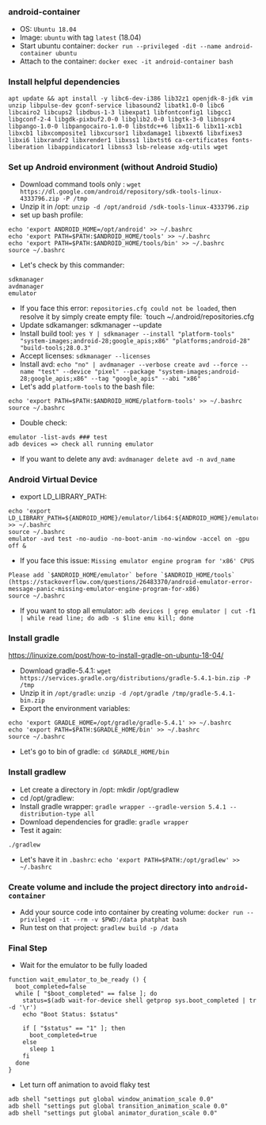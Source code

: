 ### android-container

- OS: `Ubuntu 18.04`
- Image: `ubuntu` with tag `latest` (18.04)
- Start ubuntu container: `docker run --privileged -dit --name android-container ubuntu`
- Attach to the container: `docker exec -it android-container bash`

### Install helpful dependencies
```
apt update && apt install -y libc6-dev-i386 lib32z1 openjdk-8-jdk vim unzip libpulse-dev gconf-service libasound2 libatk1.0-0 libc6 libcairo2 libcups2 libdbus-1-3 libexpat1 libfontconfig1 libgcc1 libgconf-2-4 libgdk-pixbuf2.0-0 libglib2.0-0 libgtk-3-0 libnspr4 libpango-1.0-0 libpangocairo-1.0-0 libstdc++6 libx11-6 libx11-xcb1 libxcb1 libxcomposite1 libxcursor1 libxdamage1 libxext6 libxfixes3 libxi6 libxrandr2 libxrender1 libxss1 libxtst6 ca-certificates fonts-liberation libappindicator1 libnss3 lsb-release xdg-utils wget
```

### Set up Android environment (without Android Studio)
- Download command tools only : `wget https://dl.google.com/android/repository/sdk-tools-linux-4333796.zip -P /tmp`
- Unzip it in /opt: `unzip -d /opt/android /sdk-tools-linux-4333796.zip`
- set up bash profile: 
```
echo 'export ANDROID_HOME=/opt/android' >> ~/.bashrc
echo 'export PATH=$PATH:$ANDROID_HOME/tools' >> ~/.bashrc
echo 'export PATH=$PATH:$ANDROID_HOME/tools/bin' >> ~/.bashrc
source ~/.bashrc
```
- Let's check by this commander:
```
sdkmanager 
avdmanager
emulator
``` 
- If you face this error: `repositories.cfg could not be loaded`, then resolve it by simply create empty file: `touch ~/.android/repositories.cfg
- Update sdkamanger: sdkmanager --update
- Install build tool: `yes Y | sdkmanager --install "platform-tools" "system-images;android-28;google_apis;x86" "platforms;android-28" "build-tools;28.0.3"`
- Accept licenses: `sdkmanager --licenses`
- Install avd: `echo "no" | avdmanager --verbose create avd --force --name "test" --device "pixel" --package "system-images;android-28;google_apis;x86" --tag "google_apis" --abi "x86"`
- Let's add `platform-tools` to the bash file:
 ```
echo 'export PATH=$PATH:$ANDROID_HOME/platform-tools' >> ~/.bashrc
source ~/.bashrc
```
- Double check:
```
emulator -list-avds ### test
adb devices => check all running emulator
```
- If you want to delete any avd: `avdmanager delete avd -n avd_name`

### Android Virtual Device
- export LD_LIBRARY_PATH: 
```
echo 'export LD_LIBRARY_PATH=${ANDROID_HOME}/emulator/lib64:${ANDROID_HOME}/emulator/lib64/qt/lib' >> ~/.bashrc
source ~/.bashrc
emulator -avd test -no-audio -no-boot-anim -no-window -accel on -gpu off &
```
- If you face this issue: `Missing emulator engine program for 'x86' CPUS` 
```
Please add `$ANDROID_HOME/emulator` before `$ANDROID_HOME/tools` (https://stackoverflow.com/questions/26483370/android-emulator-error-message-panic-missing-emulator-engine-program-for-x86)
source ~/.bashrc
```

- If you want to stop all emulator: `adb devices | grep emulator | cut -f1 | while read line; do adb -s $line emu kill; done`

### Install gradle
https://linuxize.com/post/how-to-install-gradle-on-ubuntu-18-04/

- Download gradle-5.4.1: `wget https://services.gradle.org/distributions/gradle-5.4.1-bin.zip -P /tmp`
- Unzip it in `/opt/gradle`: `unzip -d /opt/gradle /tmp/gradle-5.4.1-bin.zip`
- Export the environment variables:
```
echo 'export GRADLE_HOME=/opt/gradle/gradle-5.4.1' >> ~/.bashrc
echo 'export PATH=$PATH:$GRADLE_HOME/bin' >> ~/.bashrc   
source ~/.bashrc
```
- Let's go to bin of gradle: `cd $GRADLE_HOME/bin`

### Install gradlew
- Let create a directory in /opt: mkdir /opt/gradlew
- cd /opt/gradlew: 
- Install gradle wrapper: `gradle wrapper --gradle-version 5.4.1 --distribution-type all`
- Download dependencies for gradle: `gradle wrapper` 
- Test it again: 
```
./gradlew
``` 
- Let's have it in `.bashrc`: `echo 'export PATH=$PATH:/opt/gradlew' >> ~/.bashrc`

### Create volume and include the project directory into `android-container`
- Add your source code into container by creating volume: `docker run --privileged -it --rm -v $PWD:/data phatphat bash`
- Run test on that project: `gradlew build -p /data`

### Final Step
- Wait for the emulator to be fully loaded
```
function wait_emulator_to_be_ready () {
  boot_completed=false
  while [ "$boot_completed" == false ]; do
    status=$(adb wait-for-device shell getprop sys.boot_completed | tr -d '\r')
    echo "Boot Status: $status"

    if [ "$status" == "1" ]; then
      boot_completed=true
    else
      sleep 1
    fi      
  done
}
```
- Let turn off animation to avoid flaky test
```
adb shell "settings put global window_animation_scale 0.0"
adb shell "settings put global transition_animation_scale 0.0"
adb shell "settings put global animator_duration_scale 0.0"
```